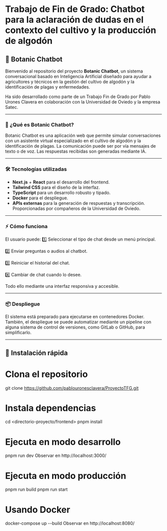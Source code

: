 # Trabajo de Fin de Grado: Chatbot para la aclaración de dudas en el contexto del cultivo y la producción de algodón

## 🌱 Botanic Chatbot

Bienvenido al repositorio del proyecto **Botanic Chatbot**, un sistema conversacional basado en Inteligencia Artificial diseñado para ayudar a agricultores y técnicos en la gestión del cultivo de algodón y la identificación de plagas y enfermedades.  

Ha sido desarrollado como parte de un Trabajo Fin de Grado por Pablo Urones Clavera en colaboración con la Universidad de Oviedo y la empresa Satec.

---

### 🚀 **¿Qué es Botanic Chatbot?**

Botanic Chatbot es una aplicación web que permite simular conversaciones con un asistente virtual especializado en el cultivo de algodón y la identificación de plagas. La comunicación puede ser por vía mensajes de texto o de voz. Las respuestas recibidas son generadas mediante IA.

---

### 🛠 **Tecnologías utilizadas**

- **Next.js** + **React** para el desarrollo del frontend.
- **Tailwind CSS** para el diseño de la interfaz.
- **TypeScript** para un desarrollo robusto y tipado.
- **Docker** para el despliegue.
- **APIs externas** para la generación de respuestas y transcripción. Proporcionadas por compañeros de la Universidad de Oviedo.

---

### ⚡ **Cómo funciona**

El usuario puede:
1️⃣ Seleccionar el tipo de chat desde un menú principal.  

2️⃣ Enviar preguntas o audios al chatbot.  

3️⃣ Reiniciar el historial del chat. 

4️⃣ Cambiar de chat cuando lo desee.  

Todo ello mediante una interfaz responsiva y accesible.

---

### 📦 **Despliegue**

El sistema está preparado para ejecutarse en contenedores Docker. También, el despliegue se puede automatizar mediante un pipeline con alguna sistema de control de versiones, como GitLab o GitHub, para simplificarlo.

---

## 📌 **Instalación rápida**

# Clona el repositorio
git clone https://github.com/pablouronesclavera/ProyectoTFG.git

# Instala dependencias
cd <directorio-proyecto/frontend>
pnpm install

# Ejecuta en modo desarrollo
pnpm run dev
Observar en http://localhost:3000/ 

# Ejecuta en modo producción
pnpm run build
pnpm run start

# Usando Docker
docker-compose up --build
Observar en http://localhost:8080/ 
